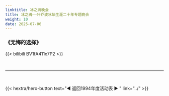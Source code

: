 ```yaml
---
linktitle: 冰之魂晚会
title: 冰之魂——叶乔波冰坛生涯二十年专题晚会
weight: 10
date: 2025-07-06
---
```



### 《无悔的选择》

{{< bilibili BV1fA411x7P2 >}}

<br>
<hr>
<br>

{{< hextra/hero-button text="◀ 返回1994年度活动表 ▶ " link="../" >}}